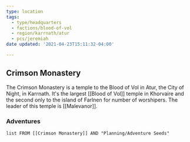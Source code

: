 ```yaml
---
type: location
tags:
  - type/headquarters
  - factions/blood-of-vol
  - region/karrnath/atur
  - pcs/jeremiah
date updated: '2021-04-23T15:11:32-04:00'

---
```


## Crimson Monastery

The Crimson Monastery is a temple to the Blood of Vol in Atur, the City of Night, in Karrnath. It's the largest [[Blood of Vol]] temple in Khorvaire and the second only to the island of Farlnen for number of worshipers. The leader of this temple is [[Malevanor]].

### Adventures
```dataview
list FROM [[Crimson Monastery]] AND "Planning/Adventure Seeds"
```